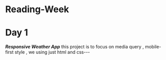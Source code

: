 # Reading-Week

# Day 1
  ***Responsive Weather App*** 
  this project is to focus on media query , mobile-first style , we using just html and css--- 
